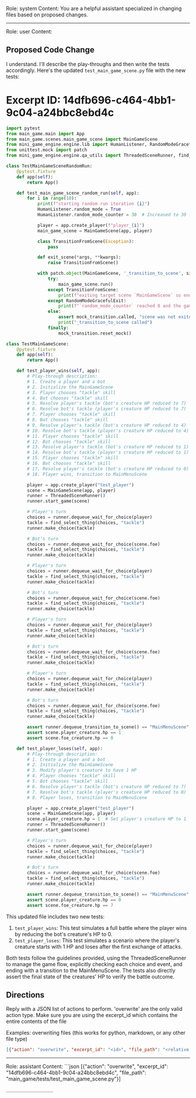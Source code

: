 Role: system
Content: You are a helpful assistant specialized in changing files based on proposed changes.
__________________
Role: user
Content: 
## Proposed Code Change
I understand. I'll describe the play-throughs and then write the tests accordingly. Here's the updated `test_main_game_scene.py` file with the new tests:

# Excerpt ID: 14dfb696-c464-4bb1-9c04-a24bbc8ebd4c
```python main_game/tests/test_main_game_scene.py
import pytest
from main_game.main import App
from main_game.scenes.main_game_scene import MainGameScene
from mini_game_engine.engine.lib import HumanListener, RandomModeGracefulExit
from unittest.mock import patch
from mini_game_engine.engine.qa_utils import ThreadedSceneRunner, find_select_thing

class TestMainGameSceneRandomRun:
    @pytest.fixture
    def app(self):
        return App()

    def test_main_game_scene_random_run(self, app):
        for i in range(10):
            print(f"starting random run iteration {i}")
            HumanListener.random_mode = True
            HumanListener.random_mode_counter = 30  # Increased to 30 for more complex scene

            player = app.create_player(f"player_{i}")
            main_game_scene = MainGameScene(app, player)

            class TransitionFromScene(Exception):
                pass

            def exit_scene(*args, **kwargs):
                raise TransitionFromScene()

            with patch.object(MainGameScene, '_transition_to_scene', side_effect=exit_scene) as mock_transition:
                try:
                    main_game_scene.run()
                except TransitionFromScene:
                    print(f"exiting target scene `MainGameScene` so ending run {i}")
                except RandomModeGracefulExit:
                    print(f"`random_mode_counter` reached 0 and the game did not crash. Ending run {i} gracefully")
                else:
                    assert mock_transition.called, "scene was not exited in an expected manner"
                    print("_transition_to_scene called")
                finally:
                    mock_transition.reset_mock()

class TestMainGameScene:
    @pytest.fixture
    def app(self):
        return App()

    def test_player_wins(self, app):
        # Play-through description:
        # 1. Create a player and a bot
        # 2. Initialize the MainGameScene
        # 3. Player chooses "tackle" skill
        # 4. Bot chooses "tackle" skill
        # 5. Resolve player's tackle (bot's creature HP reduced to 7)
        # 6. Resolve bot's tackle (player's creature HP reduced to 7)
        # 7. Player chooses "tackle" skill
        # 8. Bot chooses "tackle" skill
        # 9. Resolve player's tackle (bot's creature HP reduced to 4)
        # 10. Resolve bot's tackle (player's creature HP reduced to 4)
        # 11. Player chooses "tackle" skill
        # 12. Bot chooses "tackle" skill
        # 13. Resolve player's tackle (bot's creature HP reduced to 1)
        # 14. Resolve bot's tackle (player's creature HP reduced to 1)
        # 15. Player chooses "tackle" skill
        # 16. Bot chooses "tackle" skill
        # 17. Resolve player's tackle (bot's creature HP reduced to 0)
        # 18. Player wins, transition to MainMenuScene

        player = app.create_player("test_player")
        scene = MainGameScene(app, player)
        runner = ThreadedSceneRunner()
        runner.start_game(scene)

        # Player's turn
        choices = runner.dequeue_wait_for_choice(player)
        tackle = find_select_thing(choices, "tackle")
        runner.make_choice(tackle)

        # Bot's turn
        choices = runner.dequeue_wait_for_choice(scene.foe)
        tackle = find_select_thing(choices, "tackle")
        runner.make_choice(tackle)

        # Player's turn
        choices = runner.dequeue_wait_for_choice(player)
        tackle = find_select_thing(choices, "tackle")
        runner.make_choice(tackle)

        # Bot's turn
        choices = runner.dequeue_wait_for_choice(scene.foe)
        tackle = find_select_thing(choices, "tackle")
        runner.make_choice(tackle)

        # Player's turn
        choices = runner.dequeue_wait_for_choice(player)
        tackle = find_select_thing(choices, "tackle")
        runner.make_choice(tackle)

        # Bot's turn
        choices = runner.dequeue_wait_for_choice(scene.foe)
        tackle = find_select_thing(choices, "tackle")
        runner.make_choice(tackle)

        # Player's turn
        choices = runner.dequeue_wait_for_choice(player)
        tackle = find_select_thing(choices, "tackle")
        runner.make_choice(tackle)

        # Bot's turn
        choices = runner.dequeue_wait_for_choice(scene.foe)
        tackle = find_select_thing(choices, "tackle")
        runner.make_choice(tackle)

        assert runner.dequeue_transition_to_scene() == "MainMenuScene"
        assert scene.player_creature.hp == 1
        assert scene.foe_creature.hp == 0

    def test_player_loses(self, app):
        # Play-through description:
        # 1. Create a player and a bot
        # 2. Initialize the MainGameScene
        # 3. Modify player's creature to have 1 HP
        # 4. Player chooses "tackle" skill
        # 5. Bot chooses "tackle" skill
        # 6. Resolve player's tackle (bot's creature HP reduced to 7)
        # 7. Resolve bot's tackle (player's creature HP reduced to 0)
        # 8. Player loses, transition to MainMenuScene

        player = app.create_player("test_player")
        scene = MainGameScene(app, player)
        scene.player_creature.hp = 1  # Set player's creature HP to 1
        runner = ThreadedSceneRunner()
        runner.start_game(scene)

        # Player's turn
        choices = runner.dequeue_wait_for_choice(player)
        tackle = find_select_thing(choices, "tackle")
        runner.make_choice(tackle)

        # Bot's turn
        choices = runner.dequeue_wait_for_choice(scene.foe)
        tackle = find_select_thing(choices, "tackle")
        runner.make_choice(tackle)

        assert runner.dequeue_transition_to_scene() == "MainMenuScene"
        assert scene.player_creature.hp == 0
        assert scene.foe_creature.hp == 7
```

This updated file includes two new tests:

1. `test_player_wins`: This test simulates a full battle where the player wins by reducing the bot's creature's HP to 0.
2. `test_player_loses`: This test simulates a scenario where the player's creature starts with 1 HP and loses after the first exchange of attacks.

Both tests follow the guidelines provided, using the ThreadedSceneRunner to manage the game flow, explicitly checking each choice and event, and ending with a transition to the MainMenuScene. The tests also directly assert the final state of the creatures' HP to verify the battle outcome.

## Directions
Reply with a JSON list of actions to perform. 'overwrite' are the only valid action type. 
Make sure you are using the excerpt_id which contains the entire contents of the file

Examples:
overwriting files (this works for python, markdown, or any other file type)
```json output_example1
[{"action": "overwrite", "excerpt_id": "<id>", "file_path": "<relative file path>"}]
```

__________________
Role: assistant
Content: ```json
[{"action": "overwrite", "excerpt_id": "14dfb696-c464-4bb1-9c04-a24bbc8ebd4c", "file_path": "main_game/tests/test_main_game_scene.py"}]
```
__________________

